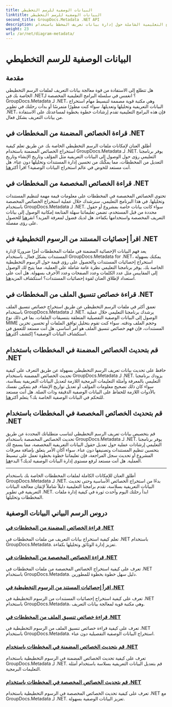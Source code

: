 ```yaml
---
title: البيانات الوصفية للرسم التخطيطي
linktitle: البيانات الوصفية للرسم التخطيطي
second_title: GroupDocs.Metadata .NET API
description: اكتشف البرامج التعليمية الشاملة حول إدارة بيانات تعريف المخطط باستخدام GroupDocs.Metadata لـ .NET. استخراج وتحديث وتحليل الخصائص دون عناء.
weight: 23
url: /ar/net/diagram-metadata/
---
```


# البيانات الوصفية للرسم التخطيطي

## مقدمة

هل تتطلع إلى الاستفادة من قوة معالجة بيانات التعريف لملفات الرسم التخطيطي الخاصة بك في .NET؟ انغمس في سلسلة البرامج التعليمية المخصصة لـ GroupDocs.Metadata لـ .NET، وهي مكتبة قوية مصممة لتبسيط مهام استخراج البيانات التعريفية وتحليلها وتعديلها. سواء كنت مطورًا متمرسًا أو بدأت رحلتك في تطوير .NET، فإن هذه البرامج التعليمية تقدم إرشادات خطوة بخطوة لمساعدتك على الاستفادة من بيانات التعريف بشكل فعال.

## قراءة الخصائص المضمنة من المخططات في .NET

 أطلق العنان لإمكانات ملفات الرسم التخطيطي الخاصة بك عن طريق تعلم كيفية استخراج الخصائص المضمنة باستخدام GroupDocs.Metadata لـ .NET. يوفر برنامجنا التعليمي رؤى حول الوصول إلى البيانات التعريفية مثل المؤلف وتاريخ الإنشاء وتاريخ التعديل من المخططات، مما يمكّنك من تحسين إدارة المستندات وتحليلها دون عناء. هل أنت مستعد للخوض في عالم استخراج البيانات الوصفية؟ اقرأ أكثر[هنا](./read-built-in-properties-diagrams/).

## قراءة الخصائص المخصصة من المخططات في .NET

تحتوي الخصائص المخصصة في المخططات على معلومات قيمة مهمة لتنظيم المستندات وتحليلها. في هذا البرنامج التعليمي، سنرشدك خلال عملية استخراج الخصائص المخصصة باستخدام GroupDocs.Metadata لـ .NET. سواء كانت بيانات خاصة بمشروع أو حقول محددة من قبل المستخدم، تضمن تعليماتنا سهلة المتابعة إمكانية الوصول إلى بيانات التعريف المخصصة واستخدامها بكفاءة. هل لديك فضول لمعرفة المزيد؟ انقر[هنا](./read-custom-properties-diagrams/) للحصول على رؤى مفصلة.

## اقرأ إحصائيات المستند من الرسوم التخطيطية في .NET

 يعد فهم البيانات الإحصائية المضمنة في ملفات المخططات أمرًا ضروريًا لإدارة المستندات بشكل فعال. باستخدام GroupDocs.Metadata for .NET، يمكنك بسهولة استخراج إحصائيات المستندات والحصول على رؤى قيمة حول الرسوم التخطيطية الخاصة بك. يوفر برنامجنا التعليمي نظرة عامة شاملة على العملية، مما يتيح لك الوصول إلى المقاييس مثل عدد الكلمات وعدد الصفحات وعدد الأحرف بسهولة. هل أنت على استعداد لإطلاق العنان لقوة إحصائيات المستندات؟ استكشاف المزيد[هنا](./read-document-statistics-diagrams/).

## قراءة خصائص تنسيق الملف من المخططات في .NET

تعمق أكثر في ملفات الرسم التخطيطي عن طريق استخراج خصائص تنسيق الملف باستخدام GroupDocs.Metadata لـ .NET. يرشدك برنامجنا التعليمي خلال عملية الوصول إلى البيانات الوصفية التفصيلية المتعلقة بتنسيقات الملفات، بما في ذلك نوع MIME وحجم الملف ودقته. سواء كنت تقوم بتحليل توافق الملفات أو تحسين تخزين المستندات، فإن فهم خصائص تنسيق الملف هو أمر أساسي. هل أنت مستعد للتعمق في استكشاف البيانات الوصفية؟ إكتشف أكثر[هنا](./read-file-format-properties-diagrams/).

## قم بتحديث الخصائص المضمنة في المخططات باستخدام .NET

 حافظ على تحديث بيانات تعريف الرسم التخطيطي بسهولة عن طريق التعرف على كيفية تحديث الخصائص المضمنة باستخدام GroupDocs.Metadata لـ .NET. يزودك برنامجنا التعليمي بالمعرفة وأمثلة التعليمات البرمجية اللازمة لتعديل البيانات التعريفية بسلاسة، سواء كان ذلك تصحيح معلومات المؤلف أو تعديل تواريخ الإنشاء. قم بتمكين نفسك بالأدوات اللازمة للحفاظ على البيانات الوصفية الدقيقة وذات الصلة. هل أنت مستعد للتحكم في البيانات الوصفية الخاصة بك؟ يتعلم أكثر[هنا](./update-built-in-properties-diagrams/).

## قم بتحديث الخصائص المخصصة في المخططات باستخدام .NET

قم بتخصيص بيانات تعريف الرسم التخطيطي لتناسب متطلباتك المحددة عن طريق تحديث الخصائص المخصصة باستخدام GroupDocs.Metadata لـ .NET. يوفر برنامجنا التعليمي إرشادات عملية حول تعديل حقول البيانات التعريفية المخصصة، مما يسمح لك بتحسين تنظيم المستندات وتصنيفها دون عناء. سواء أكان الأمر يتعلق بإضافة معرفات المشروع أو تحديث سجل المراجعة، فإن تعليماتنا خطوة بخطوة تعمل على تبسيط العملية. هل أنت مستعد لرفع مستوى إدارة البيانات الوصفية لديك؟ البدء[هنا](./update-custom-properties-diagrams/).

----

أطلق العنان للإمكانات الكاملة لملفات المخططات الخاصة بك باستخدام GroupDocs.Metadata لـ .NET. بدءًا من استخراج الخصائص الأساسية وحتى تحديث البيانات التعريفية بسلاسة، تقدم برامجنا التعليمية دليلاً شاملاً لإتقان معالجة البيانات التعريفية في تطوير .NET. ابدأ رحلتك اليوم وأحدث ثورة في كيفية إدارة ملفات المخططات وتحليلها.
## دروس الرسم البياني البيانات الوصفية
### [قراءة الخصائص المضمنة من المخططات في .NET](./read-built-in-properties-diagrams/)
تعلم كيفية استخراج بيانات التعريف من ملفات المخططات في .NET باستخدام GroupDocs.Metadata. تعزيز إدارة الوثائق وتحليلها بكفاءة.
### [قراءة الخصائص المخصصة من المخططات في .NET](./read-custom-properties-diagrams/)
تعرف على كيفية استخراج الخصائص المخصصة من ملفات المخططات في .NET باستخدام GroupDocs.Metadata. دليل سهل خطوة بخطوة للمطورين.
### [اقرأ إحصائيات المستند من الرسوم التخطيطية في .NET](./read-document-statistics-diagrams/)
تعرف على كيفية استخراج إحصائيات المستندات من الرسوم التخطيطية في .NET باستخدام GroupDocs.Metadata، وهي مكتبة قوية لمعالجة بيانات التعريف.
### [قراءة خصائص تنسيق الملف من المخططات في .NET](./read-file-format-properties-diagrams/)
تعرف على كيفية قراءة خصائص تنسيق الملف من الرسوم التخطيطية في .NET باستخدام GroupDocs.Metadata. استخراج البيانات الوصفية التفصيلية دون عناء.
### [قم بتحديث الخصائص المضمنة في المخططات باستخدام .NET](./update-built-in-properties-diagrams/)
تعرف على كيفية تحديث الخصائص المضمنة في الرسوم التخطيطية باستخدام GroupDocs.Metadata لـ .NET. قم بتعديل البيانات التعريفية بسلاسة باستخدام أمثلة التعليمات البرمجية.
### [قم بتحديث الخصائص المخصصة في المخططات باستخدام .NET](./update-custom-properties-diagrams/)
تعرف على كيفية تحديث الخصائص المخصصة في الرسوم التخطيطية باستخدام .NET مع GroupDocs.Metadata لـ .NET. تعزيز البيانات الوصفية بسهولة.